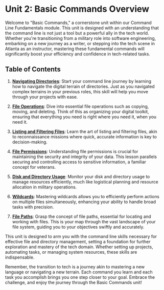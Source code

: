 # Unit 2: Basic Commands Overview

Welcome to "Basic Commands," a cornerstone unit within our Command Line Fundamentals module. This unit is designed with an understanding that the command line is not just a tool but a powerful ally in the tech world. Whether you're transitioning from a military role into software engineering, embarking on a new journey as a writer, or stepping into the tech scene in Atlanta as an instructor, mastering these fundamental commands will significantly boost your efficiency and confidence in tech-related tasks.

## Table of Contents

1. **[Navigating Directories](navigating-directories.md)**: Start your command line journey by learning how to navigate the digital terrain of directories. Just as you navigated complex terrains in your previous roles, this skill will help you move through your projects with ease.

2. **[File Operations](file-operations.md)**: Dive into essential file operations such as copying, moving, and deleting. Think of this as organizing your digital toolkit, ensuring that everything you need is right where you need it, when you need it.

3. **[Listing and Filtering Files](listing-and-filtering-files.md)**: Learn the art of listing and filtering files, akin to reconnaissance missions where quick, accurate information is key to decision-making.

4. **[File Permissions](working-with-permissions.md)**: Understanding file permissions is crucial for maintaining the security and integrity of your data. This lesson parallels securing and controlling access to sensitive information, a familiar concept for veterans.

5. **[Disk and Directory Usage](disk-and-directory-usage.md)**: Monitor your disk and directory usage to manage resources efficiently, much like logistical planning and resource allocation in military operations.

6. **[Wildcards](wildcards.md)**: Mastering wildcards allows you to efficiently perform actions on multiple files simultaneously, enhancing your ability to handle broad tasks with precision.

7. **[File Paths](file-paths.md)**: Grasp the concept of file paths, essential for locating and working with files. This is your map through the vast landscape of your file system, guiding you to your objectives swiftly and accurately.

This unit is designed to arm you with the command line skills necessary for effective file and directory management, setting a foundation for further exploration and mastery of the tech domain. Whether setting up projects, automating tasks, or managing system resources, these skills are indispensable.

Remember, the transition to tech is a journey akin to mastering a new language or navigating a new terrain. Each command you learn and each task you accomplish brings you one step closer to your goal. Embrace the challenge, and enjoy the journey through the Basic Commands unit!
